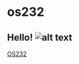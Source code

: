 # os232
## Hello!    ![alt text](https://media4.giphy.com/media/XCyGjmdqnuKRGuBFL4/giphy.gif?cid=ecf05e47kgxa33njyu6rnerqcuom5m2ivp8x3359ubpg5m6h&ep=v1_gifs_search&rid=giphy.gif&ct=g "Hello!")
[OS232](https://github.com/pershyfon/os232)
